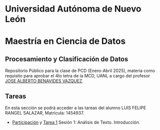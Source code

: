 # Universidad Autónoma de Nuevo León
# Maestría en Ciencia de Datos

## Procesamiento y Clasificación de Datos

Repositorio Público para la clase de PCD (Enero-Abril 2025), materia como requisito para aprobar el 4to tetra de la MCD, UANL a cargo del profesor [JOSE ALBERTO BENAVIDES VAZQUEZ](https://github.com/albertobenavides).

## Tareas
En esta sección se podrá acceder a las tareas del alumno LUIS FELIPE RANGEL SALAZAR, Matrícula: 1454937.

- [Participación](PCD_Tarea1_Participacion.ipynb) y [Tarea 1](PCD_Tarea1.ipynb) Sesión 1: Análisis de Texto. Introducción.
